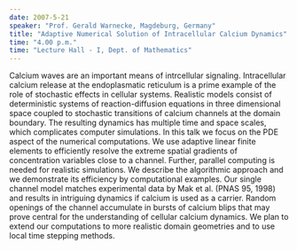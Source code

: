 ```yaml
---
date: 2007-5-21
speaker: "Prof. Gerald Warnecke, Magdeburg, Germany"
title: "Adaptive Numerical Solution of Intracellular Calcium Dynamics"
time: "4.00 p.m." 
time: "Lecture Hall - I, Dept. of Mathematics"
---
```

Calcium waves are an important means of intrcellular signaling. 
Intracellular calcium release at the endoplasmatic reticulum is a prime example 
of the role of stochastic effects in cellular systems. Realistic models consist 
of deterministic systems of reaction-diffusion equations in three dimensional 
space coupled to stochastic transitions of calcium channels at the domain 
boundary. The resulting dynamics has multiple time and space scales, which 
complicates computer simulations. In this talk we focus on the PDE aspect of 
the numerical computations.  We use adaptive linear finite elements to 
efficiently resolve the extreme spatial gradients of concentration variables 
close to a channel. Further, parallel computing is needed for realistic 
simulations. We describe the algorithmic approach and we demonstrate its 
efficiency by computational examples. Our single channel model matches 
experimental data by Mak et al. (PNAS 95, 1998) and results in intriguing 
dynamics if calcium is used as a carrier. Random openings of the channel 
accumulate in bursts of calcium blips that may prove central for the 
understanding of cellular calcium dynamics. We plan to extend our computations 
to more realistic domain geometries and to use local time stepping methods.
